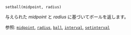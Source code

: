 ```
setball(midpoint, radius)
```

与えられた *midpoint* と *radius* に基づいてボールを返します。

参照:  [`midpoint`](@ref), [`radius`](@ref), [`ball`](@ref), [`interval`](@ref), [`setinterval`](@ref)
